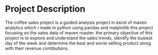# Project Description
The coffee sales project is a guided analysis project in excel of maven analytics which 
i made in python using pandas and matplotlib this project focusing on the sales data of maven roaster.
the primary objective of this project is to explore and understand the sales trends, identify the busiest
day of the week and determine the best and worst-selling product along with their revenue contibutions.

